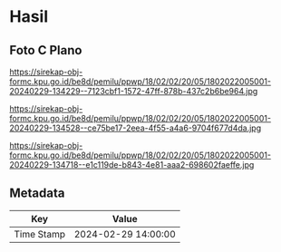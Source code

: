 # Hasil

## Foto C Plano

https://sirekap-obj-formc.kpu.go.id/be8d/pemilu/ppwp/18/02/02/20/05/1802022005001-20240229-134229--7123cbf1-1572-47ff-878b-437c2b6be964.jpg

https://sirekap-obj-formc.kpu.go.id/be8d/pemilu/ppwp/18/02/02/20/05/1802022005001-20240229-134528--ce75be17-2eea-4f55-a4a6-9704f677d4da.jpg

https://sirekap-obj-formc.kpu.go.id/be8d/pemilu/ppwp/18/02/02/20/05/1802022005001-20240229-134718--e1c119de-b843-4e81-aaa2-698602faeffe.jpg


## Metadata

| Key        | Value               |
| ---------- | ------------------- |
| Time Stamp | 2024-02-29 14:00:00 |



